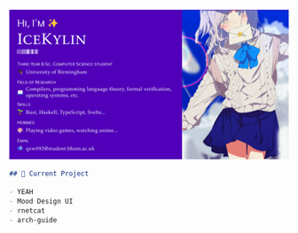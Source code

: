 ![icekylin](./assets/icekylin.webp)

```md
## 🎯 Current Project

- YEAH
- Mood Design UI
- rnetcat
- arch-guide
```
